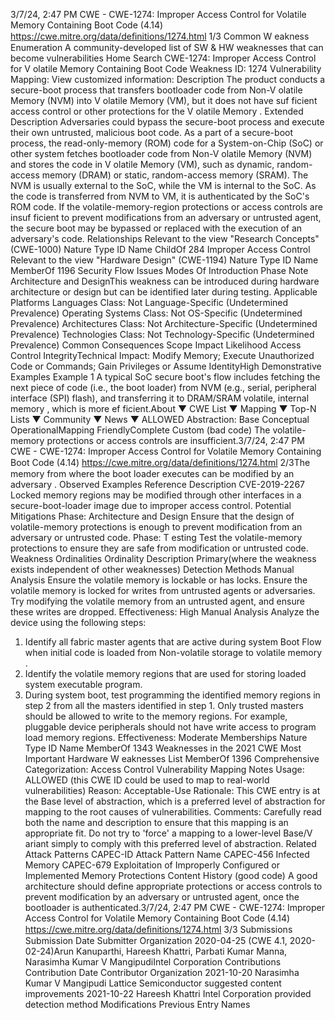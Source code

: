 3/7/24, 2:47 PM CWE - CWE-1274: Improper Access Control for Volatile Memory Containing Boot Code (4.14)
https://cwe.mitre.org/data/deﬁnitions/1274.html 1/3
Common W eakness Enumeration
A community-developed list of SW & HW weaknesses that can become
vulnerabilities
Home Search
CWE-1274: Improper Access Control for V olatile Memory Containing Boot Code
Weakness ID: 1274
Vulnerability Mapping: 
View customized information:
 Description
The product conducts a secure-boot process that transfers bootloader code from Non-V olatile Memory (NVM) into V olatile Memory
(VM), but it does not have suf ficient access control or other protections for the V olatile Memory .
 Extended Description
Adversaries could bypass the secure-boot process and execute their own untrusted, malicious boot code.
As a part of a secure-boot process, the read-only-memory (ROM) code for a System-on-Chip (SoC) or other system fetches
bootloader code from Non-V olatile Memory (NVM) and stores the code in V olatile Memory (VM), such as dynamic, random-access
memory (DRAM) or static, random-access memory (SRAM). The NVM is usually external to the SoC, while the VM is internal to the
SoC. As the code is transferred from NVM to VM, it is authenticated by the SoC's ROM code.
If the volatile-memory-region protections or access controls are insuf ficient to prevent modifications from an adversary or untrusted
agent, the secure boot may be bypassed or replaced with the execution of an adversary's code.
 Relationships
 Relevant to the view "Research Concepts" (CWE-1000)
Nature Type ID Name
ChildOf 284 Improper Access Control
 Relevant to the view "Hardware Design" (CWE-1194)
Nature Type ID Name
MemberOf 1196 Security Flow Issues
 Modes Of Introduction
Phase Note
Architecture and DesignThis weakness can be introduced during hardware architecture or design but can be identified later
during testing.
 Applicable Platforms
Languages
Class: Not Language-Specific (Undetermined Prevalence)
Operating Systems
Class: Not OS-Specific (Undetermined Prevalence)
Architectures
Class: Not Architecture-Specific (Undetermined Prevalence)
Technologies
Class: Not Technology-Specific (Undetermined Prevalence)
 Common Consequences
Scope Impact Likelihood
Access Control
IntegrityTechnical Impact: Modify Memory; Execute Unauthorized Code or Commands; Gain Privileges or Assume IdentityHigh
 Demonstrative Examples
Example 1
A typical SoC secure boot's flow includes fetching the next piece of code (i.e., the boot loader) from NVM (e.g., serial, peripheral
interface (SPI) flash), and transferring it to DRAM/SRAM volatile, internal memory , which is more ef ficient.About ▼ CWE List ▼ Mapping ▼ Top-N Lists ▼ Community ▼ News ▼
ALLOWED
Abstraction: Base
Conceptual OperationalMapping
FriendlyComplete Custom
(bad code) 
The volatile-memory protections or access controls are insufficient.3/7/24, 2:47 PM CWE - CWE-1274: Improper Access Control for Volatile Memory Containing Boot Code (4.14)
https://cwe.mitre.org/data/deﬁnitions/1274.html 2/3The memory from where the boot loader executes can be modified by an adversary .
 Observed Examples
Reference Description
CVE-2019-2267 Locked memory regions may be modified through other interfaces in a secure-boot-loader image due
to improper access control.
 Potential Mitigations
Phase: Architecture and Design
Ensure that the design of volatile-memory protections is enough to prevent modification from an adversary or untrusted code.
Phase: T esting
Test the volatile-memory protections to ensure they are safe from modification or untrusted code.
 Weakness Ordinalities
Ordinality Description
Primary(where the weakness exists independent of other weaknesses)
 Detection Methods
Manual Analysis
Ensure the volatile memory is lockable or has locks. Ensure the volatile memory is locked for writes from untrusted agents or
adversaries. Try modifying the volatile memory from an untrusted agent, and ensure these writes are dropped.
Effectiveness: High
Manual Analysis
Analyze the device using the following steps:
1. Identify all fabric master agents that are active during system Boot Flow when initial code is loaded from Non-volatile
storage to volatile memory .
2. Identify the volatile memory regions that are used for storing loaded system executable program.
3. During system boot, test programming the identified memory regions in step 2 from all the masters identified in step 1.
Only trusted masters should be allowed to write to the memory regions. For example, pluggable device peripherals should not
have write access to program load memory regions.
Effectiveness: Moderate
 Memberships
Nature Type ID Name
MemberOf 1343 Weaknesses in the 2021 CWE Most Important Hardware W eaknesses List
MemberOf 1396 Comprehensive Categorization: Access Control
 Vulnerability Mapping Notes
Usage: ALLOWED (this CWE ID could be used to map to real-world vulnerabilities)
Reason: Acceptable-Use
Rationale:
This CWE entry is at the Base level of abstraction, which is a preferred level of abstraction for mapping to the root causes of
vulnerabilities.
Comments:
Carefully read both the name and description to ensure that this mapping is an appropriate fit. Do not try to 'force' a mapping to a
lower-level Base/V ariant simply to comply with this preferred level of abstraction.
 Related Attack Patterns
CAPEC-ID Attack Pattern Name
CAPEC-456 Infected Memory
CAPEC-679 Exploitation of Improperly Configured or Implemented Memory Protections
 Content History
(good code) 
A good architecture should define appropriate protections or access controls to prevent modification by an adversary or untrusted agent,
once the bootloader is authenticated.3/7/24, 2:47 PM CWE - CWE-1274: Improper Access Control for Volatile Memory Containing Boot Code (4.14)
https://cwe.mitre.org/data/deﬁnitions/1274.html 3/3
 Submissions
Submission Date Submitter Organization
2020-04-25
(CWE 4.1, 2020-02-24)Arun Kanuparthi, Hareesh Khattri, Parbati Kumar Manna, Narasimha Kumar
V MangipudiIntel Corporation
 Contributions
Contribution Date Contributor Organization
2021-10-20 Narasimha Kumar V Mangipudi Lattice
Semiconductor
suggested content improvements
2021-10-22 Hareesh Khattri Intel Corporation
provided detection method
 Modifications
 Previous Entry Names